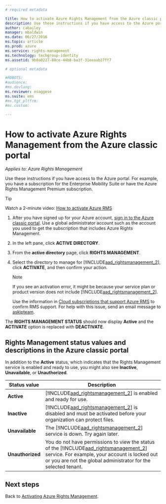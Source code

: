 ```yaml
---
# required metadata

title: How to activate Azure Rights Management from the Azure classic portal | Azure RMS
description: Use these instructions if you have access to the Azure portal. For example, you have a subscription for the Enterprise Mobility Suite or have the Azure Rights Management Premium subscription.
author: cabailey
manager: mbaldwin
ms.date: 06/27/2016
ms.topic: article
ms.prod: azure
ms.service: rights-management
ms.technology: techgroup-identity
ms.assetid: 9b0a0227-88ce-44b8-ba3f-31eeaab27ff7

# optional metadata

#ROBOTS:
#audience:
#ms.devlang:
ms.reviewer: esaggese
ms.suite: ems
#ms.tgt_pltfrm:
#ms.custom:

---
```


# How to activate Azure Rights Management from the Azure classic portal

*Applies to: Azure Rights Management*


Use these instructions if you have access to the Azure portal. For example, you have a subscription for the Enterprise Mobility Suite or have the Azure Rights Management Premium subscription.

> [!TIP]
> Watch a 2-minute video: [How to activate Azure RMS](https://channel9.msdn.com/series/pit-stop-enterprise-mobility-suite/activate-azure-rms)

1.  After you have signed up for your Azure account, [sign in to the Azure classic portal](http://go.microsoft.com/fwlink/p/?LinkID=275081). Use a global administrator account such as the account you used to get the subscription that includes Azure Rights Management.

2.  In the left pane, click **ACTIVE DIRECTORY**.

3.  From the **active directory** page, click **RIGHTS MANAGEMENT**.

4.  Select the directory to manage for [!INCLUDE[aad_rightsmanagement_2](../includes/aad_rightsmanagement_2_md.md)], click **ACTIVATE**, and then confirm your action.

    > [!NOTE]
    >If you see an activation error, it might be because your service plan or product version does not include [!INCLUDE[aad_rightsmanagement_2](../includes/aad_rightsmanagement_2_md.md)].
    >
    >Use the information in [Cloud subscriptions that support Azure RMS](../get-started/requirements-subscriptions.md) to confirm RMS support. For help with this issue, send an email message to [askipteam](mailto:askipteam?subject=I%20cannot%20activate%20RMS).


The **RIGHTS MANAGEMENT STATUS** should now display **Active** and the **ACTIVATE** option is replaced with **DEACTIVATE**.

## Rights Management status values and descriptions in the Azure classic portal
In addition to the **Active** status, which indicates that the Rights Management service is enabled and ready to use, you might also see **Inactive**, **Unavailable**, or **Unauthorized**.

|Status value|Description|
|----------------|---------------|
|**Active**|[!INCLUDE[aad_rightsmanagement_2](../includes/aad_rightsmanagement_2_md.md)] is enabled and ready for use.|
|**Inactive**|[!INCLUDE[aad_rightsmanagement_2](../includes/aad_rightsmanagement_2_md.md)] is disabled and must be activated before your organization can protect files.|
|**Unavailable**|The [!INCLUDE[aad_rightsmanagement_2](../includes/aad_rightsmanagement_2_md.md)] service is down. Try again later.|
|**Unauthorized**|You do not have permissions to view the status of the [!INCLUDE[aad_rightsmanagement_2](../includes/aad_rightsmanagement_2_md.md)] service. For example, your account is locked out or you are not the global administrator for the selected tenant.|

## Next steps
Back to [Activating Azure Rights Management](activate-service.md).